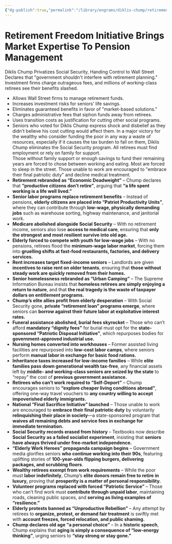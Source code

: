 ```yaml
---
{"dg-publish":true,"permalink":"/library/engrams/diklis-chump/retirement-freedom-initiative-brings-market-expertise-to-pension-management/","tags":["DC/Monopoly","DC/AS2"]}
---
```


# Retirement Freedom Initiative Brings Market Expertise To Pension Management
Diklis Chump Privatizes Social Security, Handing Control to Wall Street
Declares that "government shouldn't interfere with retirement planning."  
Investment firms charge outrageous fees, and millions of working-class retirees see their benefits slashed.
- Allows Wall Street firms to manage retirement funds.  
- Increases investment risks for seniors' life savings.  
- Eliminates guaranteed benefits in favor of "market-based solutions."  
- Charges administrative fees that siphon funds away from retirees.  
- Uses transition costs as justification for cutting other social programs.
- Seniors who voted for Diklis Chump express shock and disbelief as they didn't believe his cost cutting would affect them.
In a major victory for the wealthy who consider funding the poor in any way a waste of resources, especially if it causes the tax burden to fall on them, Diklis Chump eliminates the Social Security program.
All retirees must find employment or rely on family for support.  
Those without family support or enough savings to fund their remaining years are forced to chose between working and eating. Most are forced to sleep in the street.
Those unable to work are encouraged to "embrace their final patriotic duty" and decline medical treatment.
- **Retirement rebranded as “Economic Deadweight”** – Chump declares that **“productive citizens don’t retire”**, arguing that **“a life spent working is a life well lived.”**
- **Senior labor programs replace retirement benefits** – Instead of pensions, **elderly citizens are placed into “Patriot Productivity Units”**, where they can contribute through **low-wage, physically demanding jobs** such as warehouse sorting, highway maintenance, and janitorial work.
- **Medicare abolished alongside Social Security** – With no retirement income, seniors also lose **access to medical care**, ensuring that **only the strongest and most resilient survive into old age.**
- **Elderly forced to compete with youth for low-wage jobs** – With no pensions, retirees flood the **minimum-wage labor market**, forcing them into **gruelling shifts at fast-food restaurants, factories, and delivery services.**
- **Rent increases target fixed-income seniors** – Landlords are given **incentives to raise rent on older tenants**, ensuring that **those without steady work are quickly removed from their homes.**
- **Senior homelessness rebranded as “Urban Camping”** – The Supreme Information Bureau insists that **homeless retirees are simply enjoying a return to nature**, and that **the real tragedy is the waste of taxpayer dollars on entitlement programs.**
- **Chump’s elite allies profit from elderly desperation** – With Social Security gone, **private “retirement loan” programs emerge**, where seniors can **borrow against their future labor at exploitative interest rates.**
- **Funeral assistance abolished, burial fees skyrocket** – Those who can’t afford **mandatory “dignity fees”** for burial must opt for the **state-sponsored “Patriotic Disposal Initiative”**, which repurposes bodies for **government-approved industrial use.**
- **Nursing homes converted into workhouses** – Former assisted living facilities are repurposed into **low-cost labor camps**, where seniors perform **manual labor in exchange for basic food rations.**
- **Inheritance taxes increased for low-income families** – While **elite families pass down generational wealth tax-free**, any financial assets left by **middle- and working-class seniors are seized by the state** to “repay” the cost of **previous government assistance.**
- **Retirees who can’t work required to “Self-Deport”** – Chump encourages seniors to **“explore cheaper living conditions abroad”**, offering one-way travel vouchers to **any country willing to accept impoverished elderly immigrants.**
- **National “Final Sacrifice Initiative” launched** – Those unable to work are encouraged to **embrace their final patriotic duty** by voluntarily **relinquishing their place in society**—a state-sponsored program that **waives all remaining debts and service fees in exchange for immediate termination.**
- **Social Security records erased from history** – Textbooks now describe **Social Security as a failed socialist experiment**, insisting that **seniors have always thrived under free-market independence.**
- **“Elderly Work Heroes” propaganda campaign begins** – Government media glorifies seniors **who continue working into their 90s**, featuring uplifting stories of **100-year-olds flipping burgers, delivering packages, and scrubbing floors**.
- **Wealthy retirees exempt from work requirements** – While the poor must **labor indefinitely**, Chump’s **elite donors remain free to retire in luxury,** proving that **prosperity is a matter of personal responsibility.**
- **Volunteer programs replaced with forced “Patriotic Service”** – Those who can’t find work must **contribute through unpaid labor**, maintaining roads, cleaning public spaces, and **serving as living examples of “resilience.”**
- **Elderly protests banned as “Unproductive Rebellion”** – Any attempt by retirees to **organize, protest, or demand fair treatment** is swiftly met with **account freezes, forced relocation, and public shaming.**
- **Chump declares old age “a personal choice”** – In a **historic speech**, Chump explains that **aging is simply a consequence of “low-energy thinking”**, urging seniors to **“stay strong or stay gone.”**

